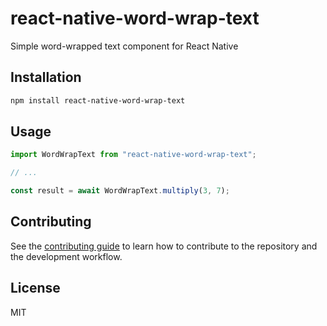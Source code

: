 # react-native-word-wrap-text

Simple word-wrapped text component for React Native

## Installation

```sh
npm install react-native-word-wrap-text
```

## Usage

```js
import WordWrapText from "react-native-word-wrap-text";

// ...

const result = await WordWrapText.multiply(3, 7);
```

## Contributing

See the [contributing guide](CONTRIBUTING.md) to learn how to contribute to the repository and the development workflow.

## License

MIT
